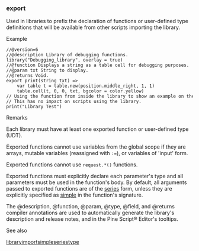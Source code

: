 ### export

Used in libraries to prefix the declaration of functions or user-defined type definitions that will be available from other scripts importing the library.

Example

```
//@version=6  
//@description Library of debugging functions.  
library("Debugging_library", overlay = true)  
//@function Displays a string as a table cell for debugging purposes.  
//@param txt String to display.  
//@returns Void.  
export print(string txt) =>  
    var table t = table.new(position.middle_right, 1, 1)  
    table.cell(t, 0, 0, txt, bgcolor = color.yellow)  
// Using the function from inside the library to show an example on the published chart.  
// This has no impact on scripts using the library.  
print("Library Test")
```

Remarks

Each library must have at least one exported function or user-defined type (UDT).

Exported functions cannot use variables from the global scope if they are arrays, mutable variables (reassigned with `:=`), or variables of 'input' form.

Exported functions cannot use `request.*()` functions.

Exported functions must explicitly declare each parameter's type and all parameters must be used in the function's body. By default, all arguments passed to exported functions are of the [series](#type_series) form, unless they are explicitly specified as [simple](#type_simple) in the function's signature.

The @description, @function, @param, @type, @field, and @returns compiler annotations are used to automatically generate the library's description and release notes, and in the Pine Script® Editor's tooltips.

See also

[library](#fun_library)[import](#kw_import)[simple](#type_simple)[series](#type_series)[type](#kw_type)
